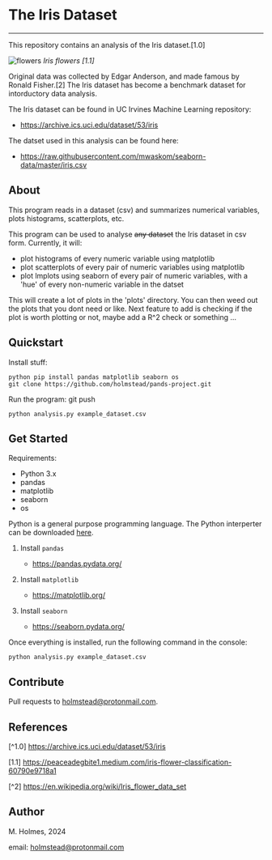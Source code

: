 # The Iris Dataset

***

This repository contains an analysis of the Iris dataset.[1.0]

![flowers](https://miro.medium.com/v2/resize:fit:720/format:webp/1*YYiQed4kj_EZ2qfg_imDWA.png "Iris flowers [1.1]")
*Iris flowers [1.1]*

Original data was collected by Edgar Anderson, and made famous by Ronald Fisher.[2] The Iris dataset has become a benchmark dataset for intorductory data analysis. 

The Iris dataset can be found in UC Irvines Machine Learning repository:

- https://archive.ics.uci.edu/dataset/53/iris

The datset used in this analysis can be found here:    
 
 - https://raw.githubusercontent.com/mwaskom/seaborn-data/master/iris.csv


## About

This program reads in a dataset (csv) and summarizes numerical variables, plots histograms, scatterplots, etc.

This program can be used to analyse ~~any dataset~~ the Iris dataset in csv form. Currently, it will:

- plot histograms of every numeric variable using matplotlib
- plot scatterplots of every pair of numeric variables using matplotlib
- plot lmplots using seaborn of every pair of numeric variables, with a 'hue' of every non-numeric variable in the datset

This will create a lot of plots in the 'plots' directory. You can then weed out the plots that you dont need or like. Next feature to add is checking if the plot is worth plotting or not, maybe add a R^2 check or something ...


## Quickstart

Install stuff:

```
python pip install pandas matplotlib seaborn os
git clone https://github.com/holmstead/pands-project.git
```

Run the program:
git push
```
python analysis.py example_dataset.csv
```


## Get Started

Requirements:

- Python 3.x
- pandas
- matplotlib
- seaborn
- os

Python is a general purpose programming language. The Python interperter can be downloaded [here](https://www.python.org/downloads/).

1. Install `pandas`
    - https://pandas.pydata.org/

2. Install `matplotlib`
    - https://matplotlib.org/

3. Install `seaborn`
    - https://seaborn.pydata.org/


Once everything is installed, run the following command in the console: 

```
python analysis.py example_dataset.csv
```


##  Contribute

Pull requests to holmstead@protonmail.com.


## References

[^1.0] https://archive.ics.uci.edu/dataset/53/iris

[1.1] https://peaceadegbite1.medium.com/iris-flower-classification-60790e9718a1

[^2] https://en.wikipedia.org/wiki/Iris_flower_data_set


## Author

M. Holmes, 2024

email: holmstead@protonmail.com



